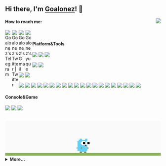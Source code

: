 
## Hi there, I'm [Goalonez](https://goalonez.cn)! 👋

<img src="https://weather-icon.journeyad.repl.co/@hangzhou?v=1" align="right">

#### How to reach me:

<a href="https://t.me/Goalonez" target="_blank">
  <img align="left" alt="Goalonez's Telegram" width="22px" src="https://cdn.jsdelivr.net/npm/simple-icons@v3/icons/telegram.svg" />
</a>

<a href="https://twitter.com/Goalonez" target="_blank">
  <img align="left" alt="Goalonez's Twitter | Twitter" width="22px" src="https://cdn.jsdelivr.net/npm/simple-icons@v3/icons/twitter.svg" />
</a>

<a href="mailto:z471854680@gmail.com" target="_blank">
  <img align="left" alt="Goalonez's Gmail" width="22px" src="https://cdn.jsdelivr.net/npm/simple-icons@v3/icons/gmail.svg" />
</a>

<a href="https://www.yuque.com/goalonez" target="_blank">
  <img align="left" alt="Goalonez's yuque" width="22px" src="https://gw.alipayobjects.com/zos/rmsportal/UTjFYEzMSYVwzxIGVhMu.png" />
</a>

<br/>

#### Platform&Tools
[![](https://img.shields.io/badge/Windows-10-2376bc?style=flat-square&logo=windows&logoColor=ffffff)](https://www.microsoft.com/windows/get-windows-10)
[![](https://img.shields.io/badge/Ubuntu-20.04%20LTS-E95420?style=flat-square&logo=Ubuntu)](https://ubuntu.com/)
[![](https://img.shields.io/badge/macOS-Catalina-d0d1d4?style=flat-square&logo=Apple)](<[https://](https://www.apple.com/macos/catalina/)>)

[![](https://img.shields.io/badge/IDE-IntelliJ%20IDEA-blue?style=flat-square&logo=IntelliJ-IDEA&logoColor=ffffff)](https://www.jetbrains.com/idea/)
[![](https://img.shields.io/badge/IDE-Visual%20Studio%20Code-blue?style=flat-square&logo=visual-studio-code&logoColor=ffffff)](https://code.visualstudio.com/)


[![](https://img.shields.io/badge/xiaomi10-Ultra-f05032?style=flat-square&logo=xiaomi&logoColor=ffffff)](https://www.mi.com/)
[![](https://img.shields.io/badge/iPhone-X-999999?style=flat-square&logo=apple&logoColor=ffffff)](https://www.apple.com/)

[![](https://img.shields.io/badge/-JAVA-976D00?style=flat-square&logo=java&logoColor=ffffff)](https://www.java.com/)
[![](https://img.shields.io/badge/-python-205AA7?style=flat-square&logo=python&logoColor=ffffff)](https://www.python.org/)
[![](https://img.shields.io/badge/-Golang-00ADD8?style=flat-square&logo=go&logoColor=ffffff)](https://golang.org/)
[![](https://img.shields.io/badge/-angular-94AAD6?style=flat-square&logo=angular&logoColor=ffffff)](https://angular.io/)
[![](https://img.shields.io/badge/-React-61dafb?style=flat-square&logo=react&logoColor=ffffff)](https://reactjs.org/)
[![](https://img.shields.io/badge/-Vue.js-4fc08d?style=flat-square&logo=vue.js&logoColor=ffffff)](https://vuejs.org/)
[![](https://img.shields.io/badge/-mysql-A0A0A0?style=flat-square&logo=mysql&logoColor=ffffff)](https://www.mysql.com/)
[![](https://img.shields.io/badge/-mongodb-83C75D?style=flat-square&logo=mongodb&logoColor=ffffff)](https://www.mongodb.com/)
[![](https://img.shields.io/badge/-redis-EE7C6B?style=flat-square&logo=redis&logoColor=ffffff)](https://redis.io/)
[![](https://img.shields.io/badge/-rabbitmq-EC870E?style=flat-square&logo=rabbitmq&logoColor=ffffff)](https://www.rabbitmq.com/)
[![](https://img.shields.io/badge/-NPM-cb3837?style=flat-square&logo=npm&logoColor=white)](https://npmjs.com/)
[![](https://img.shields.io/badge/-TypeScript-007acc?style=flat-square&logo=typescript&logoColor=white)](https://www.typescriptlang.org/)
[![](https://img.shields.io/badge/-JavaScript-f7e018?style=flat-square&logo=javascript&logoColor=white)](https://www.ecma-international.org/)
[![](https://img.shields.io/badge/-Webpack-8dd6f9?style=flat-square&logo=webpack&logoColor=white)](https://webpack.js.org/)
[![](https://img.shields.io/badge/-HTML5-E34F26?style=flat-square&logo=html5&logoColor=white)](https://html.spec.whatwg.org/)
[![](https://img.shields.io/badge/-Git-f05032?style=flat-square&logo=git&logoColor=white)](https://git-scm.com/)
[![](https://img.shields.io/badge/-jenkins-F6B297?style=flat-square&logo=jenkins&logoColor=ffffff)](https://www.jenkins.io/)
[![](https://img.shields.io/badge/-Linux-fcc624?style=flat-square&logo=linux&logoColor=white)](https://www.linuxfoundation.org/)
[![](https://img.shields.io/badge/-Nginx-269539?style=flat-square&logo=nginx&logoColor=ffffff)](https://nginx.org/)
[![](https://img.shields.io/badge/-Docker-2496ED?style=flat-square&logo=docker&logoColor=ffffff)](https://www.docker.com/)

#### Console&Game
<!-- ![](https://img.shields.io/badge/-Nintendo%20Switch-e60012?style=flat-square&logo=nintendo%20switch&logoColor=ffffff)
[![](https://img.shields.io/badge/-PlayStation%204-0070d1?style=flat-square&logo=playstation&logoColor=ffffff)](https://psnine.com/psnid/journey-ad) -->
[![](https://img.shields.io/badge/Steam-171a21?style=flat-square&logo=steam&logoColor=ffffff)](https://steamcommunity.com/id/goalonez)
[![](https://img.shields.io/badge/League%20of%20Legends-171a21?style=flat-square&logo=League%20of%20Legends&logoColor=ffffff)](https://lol.qq.com/)
[![](https://img.shields.io/badge/王者荣耀-171a21?style=flat-square&logo=王者荣耀&logoColor=ffffff)](https://pvp.qq.com/)

<br/>

<img src="https://github.com/Goalonez/Goalonez/blob/main/gopher.gif"/>
<details>
 <summary><b>More...</b></summary>  
⬇️**点击下方图片留言**⬇️

[![](https://chat.getloli.com/room/@goalonez.github/svg?width=600&height=280&limit=20&theme=light&title=goalonez@github:%20~&fontSize=13)](https://chat.getloli.com/room/@goalonez.github?title=Goalonez%E7%9A%84Github%E7%95%99%E8%A8%80%E6%9D%BF)

<br/>

[![Goalonez's Github Stats](https://github-readme-stats.vercel.app/api?username=Goalonez&show_icons=true&theme=dark&count_private=true)](https://github.com/Goalonez/github-readme-stats)

### :sparkles: My Followers

<!--START_SECTION:top-followers-->
<table>
  <tr>
    <td align="center">
      <a href="https://github.com/pingfei">
        <img src="https://avatars2.githubusercontent.com/u/37255897" width="100px;" alt="pingfei"/>
      </a>
      <br />
      <a href="https://github.com/pingfei">平飞</a>
    </td>
  </tr>
</table>
<!--END_SECTION:top-followers-->

<br/>

![visitors](https://visitor-badge.laobi.icu/badge?page_id=goalonez.visitor-badge)
<details>